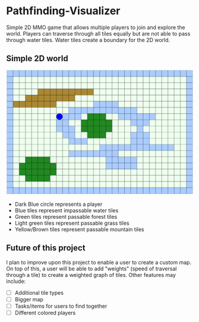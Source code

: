 # Pathfinding-Visualizer

Simple 2D MMO game that allows multiple players to join and explore the world.
Players can traverse through all tiles equally but are not able to pass through
water tiles. Water tiles create a boundary for the 2D world.

## Simple 2D world
![](img-readme/pathfinding.PNG)

 - Dark Blue circle represents a player
 - Blue tiles represent impassable water tiles
 - Green tiles represent passable forest tiles
 - Light green tiles represent passable grass tiles
 - Yellow/Brown tiles represent passable mountain tiles
 
 ## Future of this project
 
 I plan to improve upon this project to enable a user to create a custom map. On top of this, a user
 will be able to add "weights" (speed of traversal through a tile) to create a weighted graph of tiles.
 Other features may include:
   - [ ] Additional tile types
   - [ ] Bigger map
   - [ ] Tasks/items for users to find together
   - [ ] Different colored players
